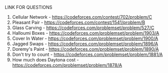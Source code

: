 LINK FOR QUESTIONS

1. Cellular Network - https://codeforces.com/contest/702/problem/C
2. Pleasant Pair - https://codeforces.com/contest/1541/problem/B
3. Glass Carving - https://codeforces.com/problemset/problem/527/C
4. Halloumi Boxes - https://codeforces.com/problemset/problem/1903/A
5. Cover In Water - https://codeforces.com/problemset/problem/1900/A
6. Jagged Swaps - https://codeforces.com/problemset/problem/1896/A
7. Doremy's Paint - https://codeforces.com/problemset/problem/1890/A
8. Don't try to count - https://codeforces.com/problemset/problem/1881/A
9. How much does Daytona cost - https://codeforces.com/problemset/problem/1878/A
